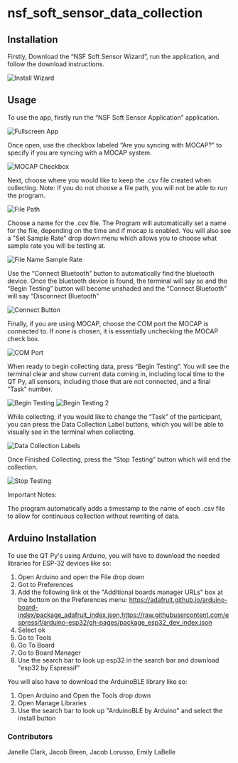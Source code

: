 # nsf_soft_sensor_data_collection

## Installation
Firstly, Download the “NSF Soft Sensor Wizard”, run the application, and follow the download instructions.

![Install Wizard](https://user-images.githubusercontent.com/91704735/229606666-1a73bde9-ed8f-473c-a515-7631109a012f.PNG) 

## Usage
To use the app, firstly run the “NSF Soft Sensor Application” application. 

![Fullscreen App](https://user-images.githubusercontent.com/91704735/229606085-1ba6714d-7f96-4025-b6ef-6292c55bfb0c.PNG)

Once open, use the checkbox labeled “Are you syncing with MOCAP?” to specify if you are syncing with a MOCAP system. 

![MOCAP Checkbox](https://user-images.githubusercontent.com/91704735/223492961-399da026-9095-4a5b-8d9b-5b9fae6050f7.PNG)

Next, choose where you would like to keep the .csv file created when collecting. Note: If you do not choose a file path, you will not be able to run the program.

![File Path](https://user-images.githubusercontent.com/91704735/223493035-d420b2f0-04ff-4a75-b326-51151f299048.PNG)

Choose a name for the .csv file. The Program will automatically set a name for the file, depending on the time and if mocap is enabled. You will also see a "Set Sample Rate" drop down menu which allows you to choose what sample rate you will be testing at.

![File Name   Sample Rate](https://user-images.githubusercontent.com/91704735/229606170-f4cfa128-683e-46f4-a748-0aacf1fcc169.PNG)

Use the “Connect Bluetooth” button to automatically find the bluetooth device. Once the bluetooth device is found, the terminal will say so and the “Begin Testing” button will become unshaded and the “Connect Bluetooth” will say “Disconnect Bluetooth”

![Connect Button](https://user-images.githubusercontent.com/91704735/229606210-99ba61b7-af5f-4b25-8431-d4fa4a8f74a2.PNG)

Finally, if you are using MOCAP, choose the COM port the MOCAP is connected to. If none is chosen, it is essentially unchecking the MOCAP check box.

![COM Port](https://user-images.githubusercontent.com/91704735/229606257-c5bf0ffe-74ae-41f0-bc5d-b0b6dd78b492.PNG)

When ready to begin collecting data, press “Begin Testing”. You will see the terminal clear and show current data coming in, including local time to the QT Py, all sensors, including those that are not connected, and a final “Task” number. 

![Begin Testing](https://user-images.githubusercontent.com/91704735/229605950-5d60c1be-aed7-41e7-97d6-03dd5ab430bf.PNG)
![Begin Testing 2](https://user-images.githubusercontent.com/91704735/229606036-78cda8a5-54ed-4f63-b1e2-3e1ac4971a91.PNG)

While collecting, if you would like to change the “Task” of the participant, you can press the Data Collection Label buttons, which you will be able to visually see in the terminal when collecting.

![Data Collection Labels](https://user-images.githubusercontent.com/91704735/229606287-e9537037-84db-4aa8-8f93-294c8c0778ca.PNG)

Once Finished Collecting, press the “Stop Testing” button which will end the collection.

![Stop Testing](https://user-images.githubusercontent.com/91704735/229606332-9c817163-1585-4dac-a6e5-bfcf4a8643e6.PNG)

Important Notes:

The program automatically adds a timestamp to the name of each .csv file to allow for continuous collection without rewriting of data.

## Arduino Installation

To use the QT Py's using Arduino, you will have to download the needed libraries for ESP-32 devices like so:

1. Open Arduino and open the File drop down
2. Got to Preferences
3. Add the following link ot the "Additional boards manager URLs" box at the bottom on the Preferences menu: https://adafruit.github.io/arduino-board-index/package_adafruit_index.json,https://raw.githubusercontent.com/espressif/arduino-esp32/gh-pages/package_esp32_dev_index.json
4. Select ok
5. Go to Tools
6. Go To Board
7. Go to Board Manager
8. Use the search bar to look up esp32 in the search bar and download "esp32 by Espressif"

You will also have to download the ArduinoBLE library like so:
1. Open Arduino and Open the Tools drop down
2. Open Manage Libraries
3. Use the search bar to look up "ArduinoBLE by Arduino" and select the install button


### Contributors

Janelle Clark,
Jacob Breen,
Jacob Lorusso,
Emily LaBelle
